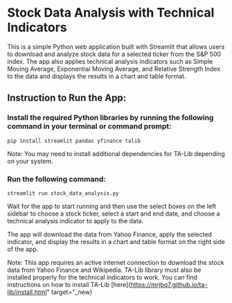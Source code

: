 # Stock Data Analysis with Technical Indicators

This is a simple Python web application built with Streamlit that allows users to download and analyze stock data for a selected ticker from the S&P 500 index. The app also applies technical analysis indicators such as Simple Moving Average, Exponential Moving Average, and Relative Strength Index to the data and displays the results in a chart and table format.

## Instruction to Run the App:
### Install the required Python libraries by running the following command in your terminal or command prompt:
`pip install streamlit pandas yfinance talib`

Note: You may need to install additional dependencies for TA-Lib depending on your system.

### Run the following command:
`streamlit run stock_data_analysis.py`

Wait for the app to start running and then use the select boxes on the left sidebar to choose a stock ticker, select a start and end date, and choose a technical analysis indicator to apply to the data.

The app will download the data from Yahoo Finance, apply the selected indicator, and display the results in a chart and table format on the right side of the app.

Note:
This app requires an active internet connection to download the stock data from Yahoo Finance and Wikipedia. TA-Lib library must also be installed properly for the technical indicators to work. You can find instructions on how to install TA-Lib [here](https://mrjbq7.github.io/ta-lib/install.html" target="_new)




